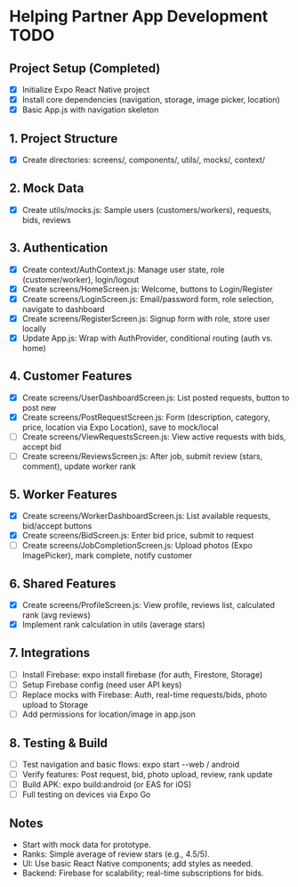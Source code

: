 # Helping Partner App Development TODO

## Project Setup (Completed)
- [x] Initialize Expo React Native project
- [x] Install core dependencies (navigation, storage, image picker, location)
- [x] Basic App.js with navigation skeleton

## 1. Project Structure
- [x] Create directories: screens/, components/, utils/, mocks/, context/

## 2. Mock Data
- [x] Create utils/mocks.js: Sample users (customers/workers), requests, bids, reviews

## 3. Authentication
- [x] Create context/AuthContext.js: Manage user state, role (customer/worker), login/logout
- [x] Create screens/HomeScreen.js: Welcome, buttons to Login/Register
- [x] Create screens/LoginScreen.js: Email/password form, role selection, navigate to dashboard
- [x] Create screens/RegisterScreen.js: Signup form with role, store user locally
- [x] Update App.js: Wrap with AuthProvider, conditional routing (auth vs. home)

## 4. Customer Features
- [x] Create screens/UserDashboardScreen.js: List posted requests, button to post new
- [x] Create screens/PostRequestScreen.js: Form (description, category, price, location via Expo Location), save to mock/local
- [ ] Create screens/ViewRequestsScreen.js: View active requests with bids, accept bid
- [ ] Create screens/ReviewsScreen.js: After job, submit review (stars, comment), update worker rank

## 5. Worker Features
- [x] Create screens/WorkerDashboardScreen.js: List available requests, bid/accept buttons
- [x] Create screens/BidScreen.js: Enter bid price, submit to request
- [ ] Create screens/JobCompletionScreen.js: Upload photos (Expo ImagePicker), mark complete, notify customer

## 6. Shared Features
- [x] Create screens/ProfileScreen.js: View profile, reviews list, calculated rank (avg reviews)
- [x] Implement rank calculation in utils (average stars)

## 7. Integrations
- [ ] Install Firebase: expo install firebase (for auth, Firestore, Storage)
- [ ] Setup Firebase config (need user API keys)
- [ ] Replace mocks with Firebase: Auth, real-time requests/bids, photo upload to Storage
- [ ] Add permissions for location/image in app.json

## 8. Testing & Build
- [ ] Test navigation and basic flows: expo start --web / android
- [ ] Verify features: Post request, bid, photo upload, review, rank update
- [ ] Build APK: expo build:android (or EAS for iOS)
- [ ] Full testing on devices via Expo Go

## Notes
- Start with mock data for prototype.
- Ranks: Simple average of review stars (e.g., 4.5/5).
- UI: Use basic React Native components; add styles as needed.
- Backend: Firebase for scalability; real-time subscriptions for bids.
